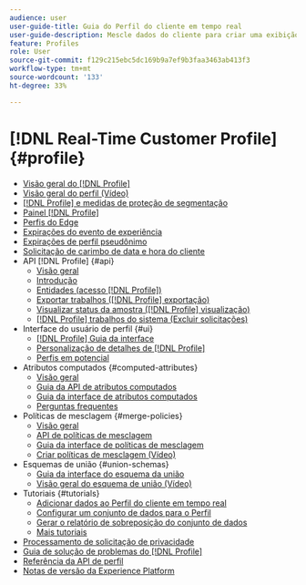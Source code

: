 ```yaml
---
audience: user
user-guide-title: Guia do Perfil do cliente em tempo real
user-guide-description: Mescle dados do cliente para criar uma exibição unificada de interações do cliente entre canais.
feature: Profiles
role: User
source-git-commit: f129c215ebc5dc169b9a7ef9b3faa3463ab413f3
workflow-type: tm+mt
source-wordcount: '133'
ht-degree: 33%

---
```



# [!DNL Real-Time Customer Profile] {#profile}

* [Visão geral do [!DNL Profile]](home.md)
* [Visão geral do perfil (Vídeo)](video/profile-overview.md)
* [[!DNL Profile] e medidas de proteção de segmentação](guardrails.md)
* [Painel [!DNL Profile]](ui/profile-dashboard.md)
* [Perfis do Edge](edge-profiles.md)
* [Expirações do evento de experiência](event-expirations.md)
* [Expirações de perfil pseudônimo](pseudonymous-profiles.md)
* [Solicitação de carimbo de data e hora do cliente](customer-timestamp-ordering.md)
* API [!DNL Profile] {#api}
   * [Visão geral](api/overview.md)
   * [Introdução](api/getting-started.md)
   * [Entidades (acesso [!DNL Profile])](api/entities.md)
   * [Exportar trabalhos ([!DNL Profile] exportação)](api/export-jobs.md)
   * [Visualizar status da amostra ([!DNL Profile] visualização)](api/preview-sample-status.md)
   * [[!DNL Profile] trabalhos do sistema (Excluir solicitações)](api/profile-system-jobs.md)
* Interface do usuário de perfil {#ui}
   * [[!DNL Profile] Guia da interface](ui/user-guide.md)
   * [Personalização de detalhes de [!DNL Profile]](ui/profile-customization.md)
   * [Perfis em potencial](ui/prospect-profile.md)
* Atributos computados {#computed-attributes}
   * [Visão geral](computed-attributes/overview.md)
   * [Guia da API de atributos computados](computed-attributes/api.md)
   * [Guia da interface de atributos computados](computed-attributes/ui.md)
   * [Perguntas frequentes](computed-attributes/faq.md)
* Políticas de mesclagem {#merge-policies}
   * [Visão geral](merge-policies/overview.md)
   * [API de políticas de mesclagem](api/merge-policies.md)
   * [Guia da interface de políticas de mesclagem](merge-policies/ui-guide.md)
   * [Criar políticas de mesclagem (Vídeo)](video/create-merge-policies.md)
* Esquemas de união {#union-schemas}
   * [Guia da interface do esquema da união](ui/union-schema.md)
   * [Visão geral do esquema de união (Vídeo)](video/union-schemas-overview.md)
* Tutoriais {#tutorials}
   * [Adicionar dados ao Perfil do cliente em tempo real](tutorials/add-profile-data.md)
   * [Configurar um conjunto de dados para o Perfil](tutorials/dataset-configuration.md)
   * [Gerar o relatório de sobreposição do conjunto de dados](tutorials/dataset-overlap-report.md)
   * [Mais tutoriais](https://experienceleague.adobe.com/docs/platform-learn/tutorials/overview.html?lang=pt-BR)
* [Processamento de solicitação de privacidade](privacy.md)
* [Guia de solução de problemas do [!DNL Profile]](troubleshooting.md)
* [Referência da API de perfil](https://www.adobe.com/go/profile-apis-en)
* [Notas de versão da Experience Platform](https://experienceleague.adobe.com/pt-br/docs/experience-platform/release-notes/latest?lang=pt-BR)
